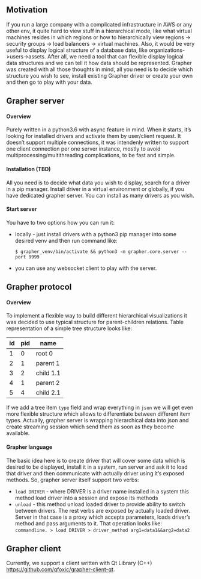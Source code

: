 ## Motivation
If you run a large company with a complicated infrastructure in AWS or
any other env, it quite hard to view stuff in a hierarchical mode,
like what virtual machines resides in which regions or how to hierarchically 
view regions -> security groups -> load balancers -> virtual machines.
Also, it would be very useful to display logical structure of a database data,
like organizations->users->assets.
After all, we need a tool that can flexible display logical data structures
and we can tell it how data should be represented. Grapher was created with 
all those thoughts in mind, all you need is to decide which structure you 
wish to see, install existing Grapher driver or create your own and then go 
to play with your data.

## Grapher server
#### Overview
Purely written in a python3.6 with async feature in mind. When it starts,
it’s looking for installed drivers and activate them by user/client request.
It doesn’t support multiple connections, it was intendenly written to 
support one client connection per one server instance, mostly to avoid 
multiprocessing/multithreading complications, to be fast and simple.

#### Installation (TBD)
All you need is to decide what data you wish to display, search for a driver
in a pip manager. Install driver in a virtual environment or globally,
if you have dedicated grapher server. You can install as many drivers as
you wish.

#### Start server
You have to two options how you can run it:
* locally - just install drivers with a python3 pip manager into some desired venv and then run command like:
  ```commandline.
  $ grapher_venv/bin/activate && python3 -m grapher.core.server --port 9999
  ```
* you can use any websocket client to play with the server. 

## Grapher protocol
#### Overview
To implement a flexible way to build different hierarchical visualizations it was decided to use typical structure for parent-children relations.
Table representation of a simple tree structure looks like:

| id | pid | name      |
|----|-----|-----------|
| 1  | 0   | root 0    |
| 2  | 1   | parent 1  |
| 3  | 2   | child 1.1 |
| 4  | 1   | parent 2  |
| 5  | 4   | child 2.1 |


If we add a tree item `type` field and wrap everything in `json` we will get even more flexible structure which allows to differentiate between different item types.
Actually, grapher server is wrapping hierarchical data into json and create streaming session which send them as soon as they become available.

#### Grapher language
The basic idea here is to create driver that will cover some data which
is desired to be displayed, install it in a system, run server and ask it
to load that driver and then communicate with actually driver using it’s
exposed methods. So, grapher server itself support two verbs:

* `load DRIVER` - where DRIVER is a driver name installed in a system
                  this method load driver into a session and expose its
                  methods
* `unload` - this method unload loaded driver to provide ability to switch 
             between drivers. The rest verbs are exposed by actually loaded
             driver. Server in that case is a proxy which accepts parameters,
             loads driver’s method and pass arguments to it.
             That operation looks like:
             ```commandline.
             > load DRIVER
             > driver_method arg1=data1&&arg2=data2             
             ```

## Grapher client
Currently, we support a client written with Qt Library (C++) https://github.com/qfoxic/grapher-client-qt.
